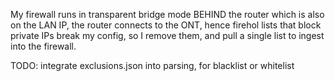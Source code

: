 My firewall runs in transparent bridge mode BEHIND the router which is also on the LAN IP, the router connects to the ONT, hence firehol lists that block private IPs break my config, so I remove them, and pull a single list to ingest into the firewall.

TODO:
integrate exclusions.json into parsing, for blacklist or whitelist
